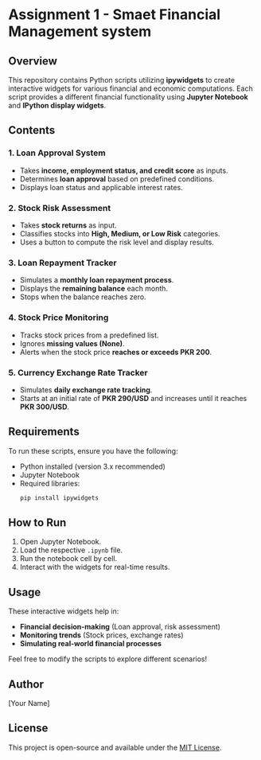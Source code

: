 # Assignment 1 - Smaet Financial Management system

## Overview
This repository contains Python scripts utilizing **ipywidgets** to create interactive widgets for various financial and economic computations. Each script provides a different financial functionality using **Jupyter Notebook** and **IPython display widgets**.

## Contents
### 1. Loan Approval System
- Takes **income, employment status, and credit score** as inputs.
- Determines **loan approval** based on predefined conditions.
- Displays loan status and applicable interest rates.

### 2. Stock Risk Assessment
- Takes **stock returns** as input.
- Classifies stocks into **High, Medium, or Low Risk** categories.
- Uses a button to compute the risk level and display results.

### 3. Loan Repayment Tracker
- Simulates a **monthly loan repayment process**.
- Displays the **remaining balance** each month.
- Stops when the balance reaches zero.

### 4. Stock Price Monitoring
- Tracks stock prices from a predefined list.
- Ignores **missing values (None)**.
- Alerts when the stock price **reaches or exceeds PKR 200**.

### 5. Currency Exchange Rate Tracker
- Simulates **daily exchange rate tracking**.
- Starts at an initial rate of **PKR 290/USD** and increases until it reaches **PKR 300/USD**.

## Requirements
To run these scripts, ensure you have the following:
- Python installed (version 3.x recommended)
- Jupyter Notebook
- Required libraries:
  ```sh
  pip install ipywidgets
  ```

## How to Run
1. Open Jupyter Notebook.
2. Load the respective `.ipynb` file.
3. Run the notebook cell by cell.
4. Interact with the widgets for real-time results.

## Usage
These interactive widgets help in:
- **Financial decision-making** (Loan approval, risk assessment)
- **Monitoring trends** (Stock prices, exchange rates)
- **Simulating real-world financial processes**

Feel free to modify the scripts to explore different scenarios!

## Author
[Your Name]

## License
This project is open-source and available under the [MIT License](LICENSE).

